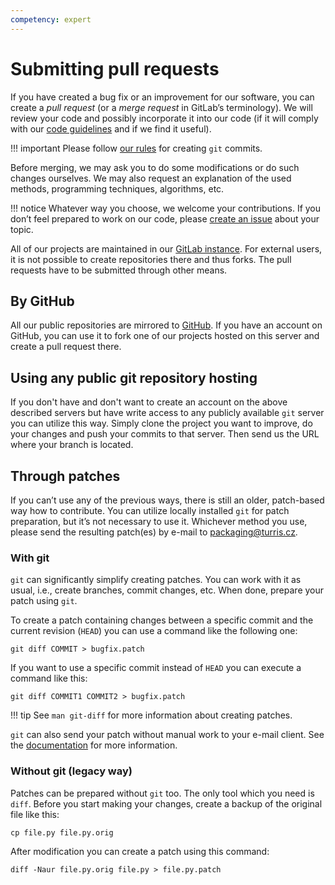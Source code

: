 ```yaml
---
competency: expert
---
```

# Submitting pull requests

If you have created a bug fix or an improvement for our software, you can create
a *pull request* (or a *merge request* in GitLab’s terminology). We will review your
code and possibly incorporate it into our code (if it will comply with our [code
guidelines](style.md) and if we find it useful).

!!! important
    Please follow [our rules](style.md) for creating `git` commits.

Before merging, we may ask you to do some modifications or do such changes
ourselves. We may also request an explanation of the used methods, programming
techniques, algorithms, etc.

!!! notice
    Whatever way you choose, we welcome your contributions. If you don’t feel
    prepared to work on our code, please [create an issue](issues.md) about your
    topic.

All of our projects are maintained in our [GitLab
instance](https://gitlab.nic.cz/turris/). For external users, it is not
possible to create repositories there and thus forks. The pull requests have to
be submitted through other means.
## By GitHub

All our public repositories are mirrored to
[GitHub](https://github.com/turris-cz). If you have an account on GitHub, you
can use it to fork one of our projects hosted on this server and create a pull
request there.
## Using any public git repository hosting

If you don't have and don't want to create an account on the above described
servers but have write access to any publicly available `git` server you can
utilize this way. Simply clone the project you want to improve, do your
changes and push your commits to that server. Then send us the URL where
your branch is located.

## Through patches

If you can’t use any of the previous ways, there is still an older, patch-based
way how to contribute. You can utilize locally installed `git` for patch
preparation, but it’s not necessary to use it. Whichever method you use, please
send the resulting patch(es) by e-mail to
[packaging@turris.cz](mailto:packaging@turris.cz).
### With git

`git` can significantly simplify creating patches. You can work with it as
usual, i.e., create branches, commit changes, etc. When done, prepare your patch
using `git`.

To create a patch containing changes between a specific commit and the
current revision (`HEAD`) you can use a command like the following one:

```
git diff COMMIT > bugfix.patch
```

If you want to use a specific commit instead of `HEAD` you can execute
a command like this:

```
git diff COMMIT1 COMMIT2 > bugfix.patch
```

!!! tip
    See `man git-diff` for more information about creating patches.

`git` can also send your patch without manual work to your e-mail client.
See the [documentation](https://git-scm.com/docs/git-send-email) for more information.

### Without git (legacy way)

Patches can be prepared without `git` too. The only tool which you need
is `diff`. Before you start making your changes, create a backup of
the original file like this:

```
cp file.py file.py.orig
```

After modification you can create a patch using this command:

```
diff -Naur file.py.orig file.py > file.py.patch
```
